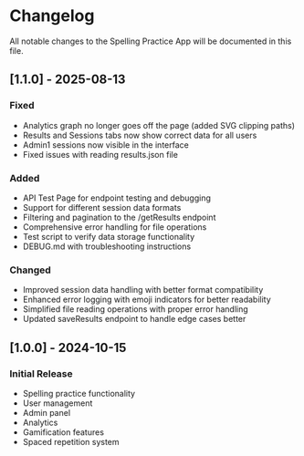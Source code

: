 # Changelog

All notable changes to the Spelling Practice App will be documented in this file.

## [1.1.0] - 2025-08-13

### Fixed
- Analytics graph no longer goes off the page (added SVG clipping paths)
- Results and Sessions tabs now show correct data for all users
- Admin1 sessions now visible in the interface
- Fixed issues with reading results.json file

### Added
- API Test Page for endpoint testing and debugging
- Support for different session data formats
- Filtering and pagination to the /getResults endpoint
- Comprehensive error handling for file operations
- Test script to verify data storage functionality
- DEBUG.md with troubleshooting instructions

### Changed
- Improved session data handling with better format compatibility
- Enhanced error logging with emoji indicators for better readability
- Simplified file reading operations with proper error handling
- Updated saveResults endpoint to handle edge cases better

## [1.0.0] - 2024-10-15

### Initial Release
- Spelling practice functionality
- User management
- Admin panel
- Analytics
- Gamification features
- Spaced repetition system
